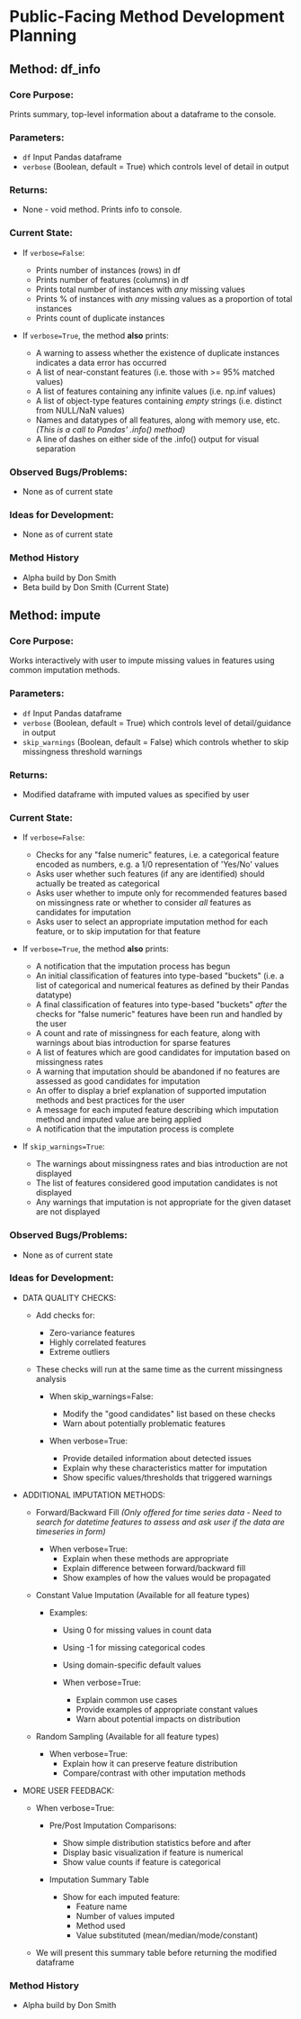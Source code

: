 # Public-Facing Method Development Planning

## Method: df_info
### Core Purpose:
Prints summary, top-level information about a dataframe to the console.

### Parameters:
- `df` Input Pandas dataframe
- `verbose` (Boolean, default = True) which controls level of detail in output

### Returns:
- None - void method. Prints info to console.

### Current State:
- If `verbose=False`:
  - Prints number of instances (rows) in df
  - Prints number of features (columns) in df
  - Prints total number of instances with *any* missing values
  - Prints % of instances with *any* missing values as a proportion of total instances
  - Prints count of duplicate instances


- If `verbose=True`, the method **also** prints:
  - A warning to assess whether the existence of duplicate instances indicates a data error has occurred
  - A list of near-constant features (i.e. those with >= 95% matched values)
  - A list of features containing any infinite values (i.e. np.inf values)
  - A list of object-type features containing *empty* strings (i.e. distinct from NULL/NaN values)
  - Names and datatypes of all features, along with memory use, etc. *(This is a call to Pandas' .info() method)*
  - A line of dashes on either side of the .info() output for visual separation

### Observed Bugs/Problems:
- None as of current state

### Ideas for Development:
- None as of current state

### Method History
 - Alpha build by Don Smith
 - Beta build by Don Smith (Current State)


## Method: impute
### Core Purpose:
Works interactively with user to impute missing values in features using common imputation methods.

### Parameters:
- `df` Input Pandas dataframe
- `verbose` (Boolean, default = True) which controls level of detail/guidance in output
- `skip_warnings` (Boolean, default = False) which controls whether to skip missingness threshold warnings

### Returns:
- Modified dataframe with imputed values as specified by user

### Current State:
- If `verbose=False`:
  - Checks for any "false numeric" features, i.e. a categorical feature encoded as numbers, e.g. a 1/0 representation 
of 'Yes/No' values
  - Asks user whether such features (if any are identified) should actually be treated as categorical
  - Asks user whether to impute only for recommended features based on missingness rate or whether to consider *all* 
features as candidates for imputation
  - Asks user to select an appropriate imputation method for each feature, or to skip imputation for that feature


- If `verbose=True`, the method **also** prints:
  - A notification that the imputation process has begun
  - An initial classification of features into type-based "buckets" (i.e. a list of categorical and numerical features 
as defined by their Pandas datatype)
  - A final classification of features into type-based "buckets" *after* the checks for "false numeric" features have 
been run and handled by the user
  - A count and rate of missingness for each feature, along with warnings about bias introduction for sparse features
  - A list of features which are good candidates for imputation based on missingness rates
  - A warning that imputation should be abandoned if no features are assessed as good candidates for imputation
  - An offer to display a brief explanation of supported imputation methods and best practices for the user
  - A message for each imputed feature describing which imputation method and imputed value are being applied
  - A notification that the imputation process is complete


- If `skip_warnings=True`:
  - The warnings about missingness rates and bias introduction are not displayed
  - The list of features considered good imputation candidates is not displayed
  - Any warnings that imputation is not appropriate for the given dataset are not displayed

### Observed Bugs/Problems:
- None as of current state

### Ideas for Development:
- DATA QUALITY CHECKS:
  - Add checks for:
    - Zero-variance features
    - Highly correlated features
    - Extreme outliers
  - These checks will run at the same time as the current missingness analysis
  
    - When skip_warnings=False:
        - Modify the "good candidates" list based on these checks
        - Warn about potentially problematic features

    - When verbose=True:
      - Provide detailed information about detected issues
      - Explain why these characteristics matter for imputation
      - Show specific values/thresholds that triggered warnings


- ADDITIONAL IMPUTATION METHODS:
  - Forward/Backward Fill *(Only offered for time series data - Need to search for datetime features to assess and 
ask user if the data are timeseries in form)*

    - When verbose=True:
      - Explain when these methods are appropriate
      - Explain difference between forward/backward fill
      - Show examples of how the values would be propagated


  - Constant Value Imputation (Available for all feature types)
    - Examples:
      - Using 0 for missing values in count data
      - Using -1 for missing categorical codes
      - Using domain-specific default values
  
      - When verbose=True:
        - Explain common use cases
        - Provide examples of appropriate constant values
        - Warn about potential impacts on distribution


  - Random Sampling (Available for all feature types)

      - When verbose=True:
        - Explain how it can preserve feature distribution
        - Compare/contrast with other imputation methods


- MORE USER FEEDBACK:
  - When verbose=True:

    - Pre/Post Imputation Comparisons:
      - Show simple distribution statistics before and after
      - Display basic visualization if feature is numerical
      - Show value counts if feature is categorical

    - Imputation Summary Table
      - Show for each imputed feature:
        - Feature name
        - Number of values imputed
        - Method used
        - Value substituted (mean/median/mode/constant)

  - We will present this summary table before returning the modified dataframe

### Method History
 - Alpha build by Don Smith

